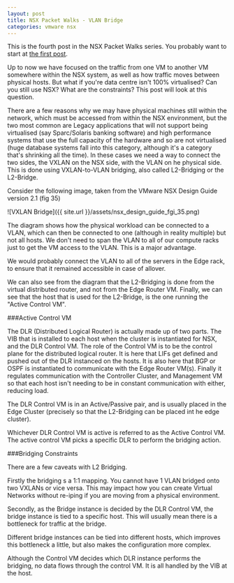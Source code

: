 ```yaml
---
layout: post
title: NSX Packet Walks - VLAN Bridge
categories: vmware nsx
---
```


This is the fourth post in the NSX Packet Walks series. You probably want to start at [the first post](http://vantmet.github.io/2015/02/10/packet-walks).

Up to now we have focused on the traffic from one VM to another VM somewhere within the NSX system, as well as how traffic moves between physical hosts. But what if you're data centre isn't 100% virtualised? Can you still use NSX? What are the constraints? This post will look at this question.

There are a few reasons why we may have physical machines still within the network, which must be accessed from within the NSX environment, but the two most common are Legacy applications that will not support being virtualised (say Sparc/Solaris banking software) and high performance systems that use the full capacity of the hardware and so are not virtualised (huge database systems fall into this category, although it's a category that's shrinking all the time). In these cases we need a way to connect the two sides, the VXLAN  on the NSX side, with the VLAN on he physical side. This is done using VXLAN-to-VLAN bridging, also called L2-Bridging or the L2-Bridge.

Consider the following image, taken from the VMware NSX Design Guide version 2.1 (fig 35)

![VXLAN Bridge]({{ site.url }}/assets/nsx_design_guide_fgi_35.png)

The diagram shows how the physical workload can be connected to a VLAN, which can then be connected to one (although in reality multiple) but not all hosts. We don't need to span the VLAN to all of our compute racks just to get the VM access to the VLAN. This is a major advantage.

We would probably connect the VLAN to all of the servers in the Edge rack, to ensure that it remained accessible in case of allover.

We can also see from the diagram that the L2-Bridging is done from the virtual distributed router, and not from the Edge Router VM. Finally, we can see that the host that is used for the L2-Bridge, is the one running the "Active Control VM". 

###Active Control VM

The DLR (Distributed Logical Router) is actually made up of two parts. The VIB that is installed to each host when the cluster is instantiated for NSX, and the DLR Control VM. The role of the Control VM is to be the control plane for the distributed logical router. It is here that LIFs get defined and pushed out of the DLR instanced on the hosts. It is also here that BGP or OSPF is instantiated to communicate with the Edge Router VM(s). Finally it regulates communication with the Controller Cluster, and Management VM so that each host isn't needing to be in constant communication with either, reducing load.

The DLR Control VM is in an Active/Passive pair, and is usually placed in the Edge Cluster (precisely so that the L2-Bridging can be placed int he edge cluster).

Whichever DLR Control VM is active is referred to as the Active Control VM. The active control VM picks a specific DLR to perform the bridging action.

###Bridging Constraints

There are a few caveats with L2 Bridging.

Firstly the bridging s a 1:1 mapping. You cannot have 1 VLAN bridged onto two VXLANs or vice versa. This may impact how you can create Virtual Networks without re-iping if you are moving from a physical environment.

Secondly, as the Bridge instance is decided by the DLR Control VM, the bridge instance is tied to a specific host. This will usually mean there is a bottleneck for traffic at the bridge.

Different bridge instances can be tied into different hosts, which improves this bottleneck a little, but also makes the configuration more complex.

Although the Control VM decides which DLR instance performs the bridging, no data flows through the control VM. It is all handled by the VIB at the host.


